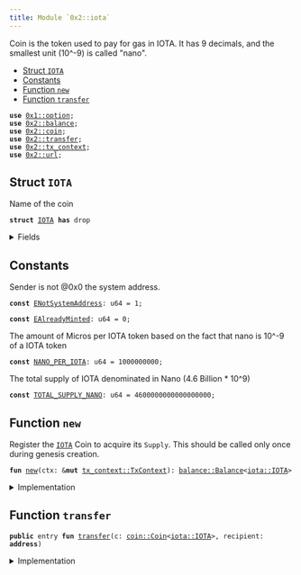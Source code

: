 ```yaml
---
title: Module `0x2::iota`
---
```


Coin<IOTA> is the token used to pay for gas in IOTA.
It has 9 decimals, and the smallest unit (10^-9) is called "nano".


-  [Struct `IOTA`](#0x2_iota_IOTA)
-  [Constants](#@Constants_0)
-  [Function `new`](#0x2_iota_new)
-  [Function `transfer`](#0x2_iota_transfer)


<pre><code><b>use</b> <a href="../move-stdlib/option.md#0x1_option">0x1::option</a>;
<b>use</b> <a href="../iota-framework/balance.md#0x2_balance">0x2::balance</a>;
<b>use</b> <a href="../iota-framework/coin.md#0x2_coin">0x2::coin</a>;
<b>use</b> <a href="../iota-framework/transfer.md#0x2_transfer">0x2::transfer</a>;
<b>use</b> <a href="../iota-framework/tx_context.md#0x2_tx_context">0x2::tx_context</a>;
<b>use</b> <a href="../iota-framework/url.md#0x2_url">0x2::url</a>;
</code></pre>



<a name="0x2_iota_IOTA"></a>

## Struct `IOTA`

Name of the coin


<pre><code><b>struct</b> <a href="../iota-framework/iota.md#0x2_iota_IOTA">IOTA</a> <b>has</b> drop
</code></pre>



<details>
<summary>Fields</summary>


<dl>
<dt>
<code>dummy_field: bool</code>
</dt>
<dd>

</dd>
</dl>


</details>

<a name="@Constants_0"></a>

## Constants


<a name="0x2_iota_ENotSystemAddress"></a>

Sender is not @0x0 the system address.


<pre><code><b>const</b> <a href="../iota-framework/iota.md#0x2_iota_ENotSystemAddress">ENotSystemAddress</a>: u64 = 1;
</code></pre>



<a name="0x2_iota_EAlreadyMinted"></a>



<pre><code><b>const</b> <a href="../iota-framework/iota.md#0x2_iota_EAlreadyMinted">EAlreadyMinted</a>: u64 = 0;
</code></pre>



<a name="0x2_iota_NANO_PER_IOTA"></a>

The amount of Micros per IOTA token based on the fact that nano is
10^-9 of a IOTA token


<pre><code><b>const</b> <a href="../iota-framework/iota.md#0x2_iota_NANO_PER_IOTA">NANO_PER_IOTA</a>: u64 = 1000000000;
</code></pre>



<a name="0x2_iota_TOTAL_SUPPLY_NANO"></a>

The total supply of IOTA denominated in Nano (4.6 Billion * 10^9)


<pre><code><b>const</b> <a href="../iota-framework/iota.md#0x2_iota_TOTAL_SUPPLY_NANO">TOTAL_SUPPLY_NANO</a>: u64 = 4600000000000000000;
</code></pre>



<a name="0x2_iota_new"></a>

## Function `new`

Register the <code><a href="../iota-framework/iota.md#0x2_iota_IOTA">IOTA</a></code> Coin to acquire its <code>Supply</code>.
This should be called only once during genesis creation.


<pre><code><b>fun</b> <a href="../iota-framework/iota.md#0x2_iota_new">new</a>(ctx: &<b>mut</b> <a href="../iota-framework/tx_context.md#0x2_tx_context_TxContext">tx_context::TxContext</a>): <a href="../iota-framework/balance.md#0x2_balance_Balance">balance::Balance</a>&lt;<a href="../iota-framework/iota.md#0x2_iota_IOTA">iota::IOTA</a>&gt;
</code></pre>



<details>
<summary>Implementation</summary>


<pre><code><b>fun</b> <a href="../iota-framework/iota.md#0x2_iota_new">new</a>(ctx: &<b>mut</b> TxContext): Balance&lt;<a href="../iota-framework/iota.md#0x2_iota_IOTA">IOTA</a>&gt; {
    <b>assert</b>!(ctx.sender() == @0x0, <a href="../iota-framework/iota.md#0x2_iota_ENotSystemAddress">ENotSystemAddress</a>);
    <b>assert</b>!(ctx.epoch() == 0, <a href="../iota-framework/iota.md#0x2_iota_EAlreadyMinted">EAlreadyMinted</a>);

    <b>let</b> (treasury, metadata) = <a href="../iota-framework/coin.md#0x2_coin_create_currency">coin::create_currency</a>(
        <a href="../iota-framework/iota.md#0x2_iota_IOTA">IOTA</a> {},
        9,
        b"<a href="../iota-framework/iota.md#0x2_iota_IOTA">IOTA</a>",
        b"<a href="../iota-framework/iota.md#0x2_iota_IOTA">IOTA</a>",
        b"The main (gas)token of the <a href="../iota-framework/iota.md#0x2_iota_IOTA">IOTA</a> Network.",
        <a href="../move-stdlib/option.md#0x1_option_some">option::some</a>(<a href="../iota-framework/url.md#0x2_url_new_unsafe_from_bytes">url::new_unsafe_from_bytes</a>(b"https://<a href="../iota-framework/iota.md#0x2_iota">iota</a>.org/logo.png")),
        ctx
    );
    <a href="../iota-framework/transfer.md#0x2_transfer_public_freeze_object">transfer::public_freeze_object</a>(metadata);
    <b>let</b> <b>mut</b> supply = treasury.treasury_into_supply();
    <b>let</b> total_iota = supply.increase_supply(<a href="../iota-framework/iota.md#0x2_iota_TOTAL_SUPPLY_NANO">TOTAL_SUPPLY_NANO</a>);
    supply.destroy_supply();
    total_iota
}
</code></pre>



</details>

<a name="0x2_iota_transfer"></a>

## Function `transfer`



<pre><code><b>public</b> entry <b>fun</b> <a href="../iota-framework/transfer.md#0x2_transfer">transfer</a>(c: <a href="../iota-framework/coin.md#0x2_coin_Coin">coin::Coin</a>&lt;<a href="../iota-framework/iota.md#0x2_iota_IOTA">iota::IOTA</a>&gt;, recipient: <b>address</b>)
</code></pre>



<details>
<summary>Implementation</summary>


<pre><code><b>public</b> entry <b>fun</b> <a href="../iota-framework/transfer.md#0x2_transfer">transfer</a>(c: <a href="../iota-framework/coin.md#0x2_coin_Coin">coin::Coin</a>&lt;<a href="../iota-framework/iota.md#0x2_iota_IOTA">IOTA</a>&gt;, recipient: <b>address</b>) {
    <a href="../iota-framework/transfer.md#0x2_transfer_public_transfer">transfer::public_transfer</a>(c, recipient)
}
</code></pre>



</details>
